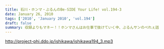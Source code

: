 ```yaml
---
title: 石川・ホンマ・ぶるんのBe-SIDE Your Life! vol.194-3
date: January 26, 2010
tags: ['2010', 'January 2010', 'vol.194']
draft: false
summary: 収録よりもマネー！！ホンマさんはお仕事で抜けていく中、ぶるんサンのぺれぇ話全開でお届けします。NAMAE
---
```


http://project-phi.ddo.jp/ishikawa/ishikawa194_3.mp3